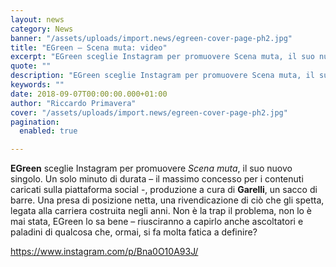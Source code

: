 ```yaml
---
layout: news
category: News
banner: "/assets/uploads/import.news/egreen-cover-page-ph2.jpg"
title: "EGreen – Scena muta: video"
excerpt: "EGreen sceglie Instagram per promuovere Scena muta, il suo nuovo singolo. Un solo minuto di durata – il massimo concesso per i contenuti caricati sulla piattaforma social -, produzione a cura di Garelli, un sacco di barre. Una presa di posizione netta, una rivendicazione di ciò che gli spetta, legata alla carriera costruita negli anni. [&hellip"
quote: ""
description: "EGreen sceglie Instagram per promuovere Scena muta, il suo nuovo singolo. Un solo minuto di durata – il massimo concesso per i contenuti caricati sulla piattaforma social -, produzione a cura di Garelli, un sacco di barre. Una presa di posizione netta, una rivendicazione di ciò che gli spetta, legata alla carriera costruita negli anni. [&hellip"
keywords: ""
date: 2018-09-07T00:00:00.000+01:00
author: "Riccardo Primavera"
cover: "/assets/uploads/import.news/egreen-cover-page-ph2.jpg"
pagination:
  enabled: true

---
```


**EGreen** sceglie Instagram per promuovere _Scena muta_, il suo nuovo singolo. Un solo minuto di durata – il massimo concesso per i contenuti caricati sulla piattaforma social -, produzione a cura di **Garelli**, un sacco di barre. Una presa di posizione netta, una rivendicazione di ciò che gli spetta, legata alla carriera costruita negli anni. Non è la trap il problema, non lo è mai stata, EGreen lo sa bene – riusciranno a capirlo anche ascoltatori e paladini di qualcosa che, ormai, si fa molta fatica a definire?

<https://www.instagram.com/p/Bna0O10A93J/>